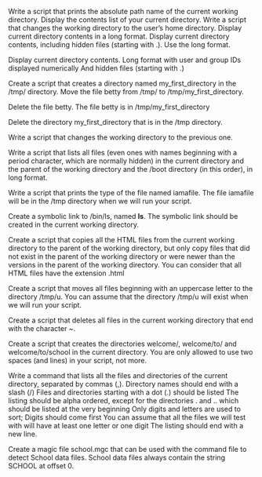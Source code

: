 Write a script that prints the absolute path name of the current working directory.
Display the contents list of your current directory.
Write a script that changes the working directory to the user’s home directory.
Display current directory contents in a long format.
Display current directory contents, including hidden files (starting with .). Use the long format.

Display current directory contents.
Long format
with user and group IDs displayed numerically
And hidden files (starting with .)

Create a script that creates a directory named my_first_directory in the /tmp/ directory.
Move the file betty from /tmp/ to /tmp/my_first_directory.

Delete the file betty.
The file betty is in /tmp/my_first_directory

Delete the directory my_first_directory that is in the /tmp directory.

Write a script that changes the working directory to the previous one.

Write a script that lists all files (even ones with names beginning with a period character, which are normally hidden) in the current directory and the parent of the working directory and the /boot directory (in this order), in long format.

Write a script that prints the type of the file named iamafile. The file iamafile will be in the /tmp directory when we will run your script.

Create a symbolic link to /bin/ls, named __ls__. The symbolic link should be created in the current working directory.

Create a script that copies all the HTML files from the current working directory to the parent of the working directory, but only copy files that did not exist in the parent of the working directory or were newer than the versions in the parent of the working directory.
You can consider that all HTML files have the extension .html

Create a script that moves all files beginning with an uppercase letter to the directory /tmp/u.
You can assume that the directory /tmp/u will exist when we will run your script.

Create a script that deletes all files in the current working directory that end with the character ~.

Create a script that creates the directories welcome/, welcome/to/ and welcome/to/school in the current directory.
You are only allowed to use two spaces (and lines) in your script, not more.

Write a command that lists all the files and directories of the current directory, separated by commas (,).
Directory names should end with a slash (/)
Files and directories starting with a dot (.) should be listed
The listing should be alpha ordered, except for the directories . and .. which should be listed at the very beginning
Only digits and letters are used to sort; Digits should come first
You can assume that all the files we will test with will have at least one letter or one digit
The listing should end with a new line.

Create a magic file school.mgc that can be used with the command file to detect School data files. School data files always contain the string SCHOOL at offset 0.
